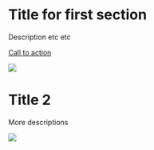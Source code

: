 # Title for first section

Description etc etc

[Call to action](https://example.com)

<img src="../images/hero.jpg" class="media">



# Title 2
        
More descriptions
    
<img src="../images/hero.jpg" class="media">

